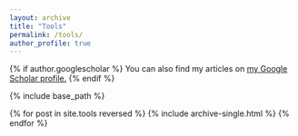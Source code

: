 ```yaml
---
layout: archive
title: "Tools"
permalink: /tools/
author_profile: true
---
```


{% if author.googlescholar %}
  You can also find my articles on <u><a href="{{author.googlescholar}}">my Google Scholar profile</a>.</u>
{% endif %}

{% include base_path %}

{% for post in site.tools reversed %}
  {% include archive-single.html %}
{% endfor %}
